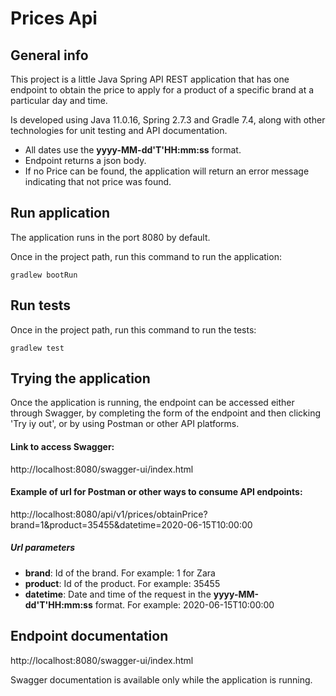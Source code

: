 # Prices Api


## General info
This project is a little Java Spring API REST application that has one endpoint to obtain the price to apply for a product of a specific brand at a particular day and time.

Is developed using Java 11.0.16, Spring 2.7.3 and Gradle 7.4, along with other technologies for unit testing and API documentation.

- All dates use the <b>yyyy-MM-dd'T'HH:mm:ss</b> format. </n>
- Endpoint returns a json body.
- If no Price can be found, the application will return an error message indicating that not price was found.

## Run application

The application runs in the port 8080 by default.

Once in the project path, run this command to run the application:
~~~
gradlew bootRun
~~~


## Run tests

Once in the project path, run this command to run the tests:
~~~
gradlew test
~~~

## Trying the application

Once the application is running, the endpoint can be accessed either through Swagger, by completing the form of the endpoint and then clicking 'Try iy out', or by using Postman or other API platforms.

#### Link to access Swagger:
http://localhost:8080/swagger-ui/index.html

#### Example of url for Postman or other ways to consume API endpoints:
http://localhost:8080/api/v1/prices/obtainPrice?brand=1&product=35455&datetime=2020-06-15T10:00:00

##### Url parameters
- <b>brand</b>: Id of the brand. For example: 1 for Zara
- <b>product</b>: Id of the product. For example: 35455
- <b>datetime</b>: Date and time of the request in the <b>yyyy-MM-dd'T'HH:mm:ss</b> format. For example: 2020-06-15T10:00:00

## Endpoint documentation
http://localhost:8080/swagger-ui/index.html

Swagger documentation is available only while the application is running.